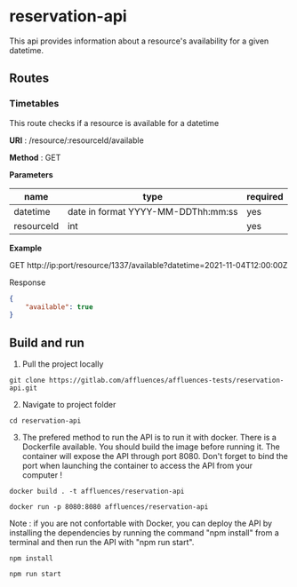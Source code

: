 # reservation-api

This api provides information about a resource's availability for a given datetime.

## Routes

### Timetables

This route checks if a resource is available for a datetime

**URI** : /resource/:resourceId/available

**Method** : GET

**Parameters**

| name | type | required |
| ------ | ------ | ------|
| datetime | date in format YYYY-MM-DDThh:mm:ss | yes |
| resourceId | int | yes |

**Example**

GET http://ip:port/resource/1337/available?datetime=2021-11-04T12:00:00Z

Response

```json
{
    "available": true
}
```

## Build and run

1. Pull the project locally 

`git clone https://gitlab.com/affluences/affluences-tests/reservation-api.git`

2. Navigate to project folder

`cd reservation-api`

3. The prefered method to run the API is to run it with docker. There is a Dockerfile available. You should build the image before running it. The container will expose the API through port 8080\. Don't forget to bind the port when launching the container to access the API from your computer !

`docker build . -t affluences/reservation-api`

`docker run -p 8080:8080 affluences/reservation-api`

Note : if you are not confortable with Docker, you can deploy the API by installing  the dependencies by running the command "npm install" from a terminal and then run the API with "npm run start".

`npm install`

`npm run start`
